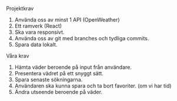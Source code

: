Projektkrav

1. Använda oss av minst 1 API (OpenWeather)
2. Ett ramverk (React)
3. Ska vara responsivt.
4. Använda oss av git med branches och tydliga commits.
5. Spara data lokalt.


Våra krav
1. Hämta väder beroende på input från användare.
2. Presentera vädret på ett snyggt sätt.
3. Spara senaste sökningarna. 
4. Användaren ska kunna spara och ta bort favoriter. (om vi har tid)
5. Ändra utseende beroende på väder. 
